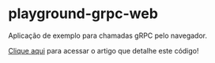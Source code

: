 # playground-grpc-web
 Aplicação de exemplo para chamadas gRPC pelo navegador.

[Clique aqui](https://dev.to/wsantosdev/playground-grpc-web-fpd) para acessar o artigo que detalhe este código!
